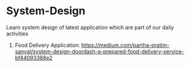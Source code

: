 # System-Design
Learn system design of latest application which are part of our daily activities

1) Food Delivery Application:
https://medium.com/partha-pratim-sanyal/system-design-doordash-a-prepared-food-delivery-service-bf44093388e2
